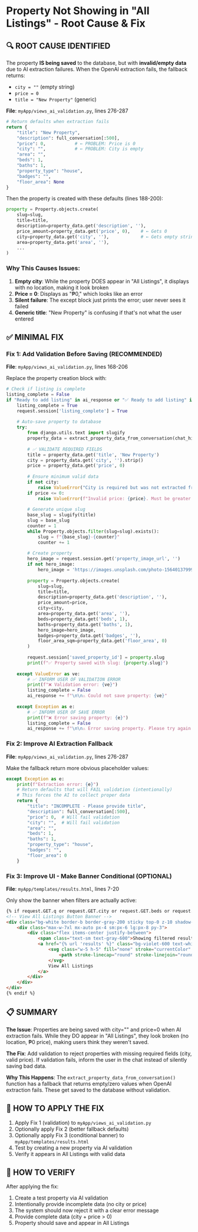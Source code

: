 # Property Not Showing in "All Listings" - Root Cause & Fix

## 🔍 ROOT CAUSE IDENTIFIED

The property **IS being saved** to the database, but with **invalid/empty data** due to AI extraction failures. When the OpenAI extraction fails, the fallback returns:
- `city = ""` (empty string)
- `price = 0`
- `title = "New Property"` (generic)

**File**: `myApp/views_ai_validation.py`, lines 276-287

```python
# Return defaults when extraction fails
return {
    "title": "New Property",
    "description": full_conversation[:500],
    "price": 0,           # ← PROBLEM: Price is 0
    "city": "",           # ← PROBLEM: City is empty
    "area": "",
    "beds": 1,
    "baths": 1,
    "property_type": "house",
    "badges": "",
    "floor_area": None
}
```

Then the property is created with these defaults (lines 188-200):
```python
property = Property.objects.create(
    slug=slug,
    title=title,
    description=property_data.get('description', ''),
    price_amount=property_data.get('price', 0),    # ← Gets 0
    city=property_data.get('city', ''),            # ← Gets empty string
    area=property_data.get('area', ''),
    ...
)
```

### Why This Causes Issues:

1. **Empty city**: While the property DOES appear in "All Listings", it displays with no location, making it look broken
2. **Price = 0**: Displays as "₱0," which looks like an error
3. **Silent failure**: The except block just prints the error; user never sees it failed
4. **Generic title**: "New Property" is confusing if that's not what the user entered

## ✅ MINIMAL FIX

### Fix 1: Add Validation Before Saving (RECOMMENDED)

**File**: `myApp/views_ai_validation.py`, lines 168-206

Replace the property creation block with:

```python
# Check if listing is complete
listing_complete = False
if "Ready to add listing" in ai_response or "✅ Ready to add listing" in ai_response:
    listing_complete = True
    request.session['listing_complete'] = True
    
    # Auto-save property to database
    try:
        from django.utils.text import slugify
        property_data = extract_property_data_from_conversation(chat_history)
        
        # ✅ VALIDATE REQUIRED FIELDS
        title = property_data.get('title', 'New Property')
        city = property_data.get('city', '').strip()
        price = property_data.get('price', 0)
        
        # Ensure minimum valid data
        if not city:
            raise ValueError("City is required but was not extracted from conversation")
        if price <= 0:
            raise ValueError(f"Invalid price: {price}. Must be greater than 0")
        
        # Generate unique slug
        base_slug = slugify(title)
        slug = base_slug
        counter = 1
        while Property.objects.filter(slug=slug).exists():
            slug = f"{base_slug}-{counter}"
            counter += 1
        
        # Create property
        hero_image = request.session.get('property_image_url', '')
        if not hero_image:
            hero_image = 'https://images.unsplash.com/photo-1564013799919-ab600027ffc6?w=800'
        
        property = Property.objects.create(
            slug=slug,
            title=title,
            description=property_data.get('description', ''),
            price_amount=price,
            city=city,
            area=property_data.get('area', ''),
            beds=property_data.get('beds', 1),
            baths=property_data.get('baths', 1),
            hero_image=hero_image,
            badges=property_data.get('badges', ''),
            floor_area_sqm=property_data.get('floor_area', 0)
        )
        
        request.session['saved_property_id'] = property.slug
        print(f"✅ Property saved with slug: {property.slug}")
        
    except ValueError as ve:
        # ✅ INFORM USER OF VALIDATION ERROR
        print(f"❌ Validation error: {ve}")
        listing_complete = False
        ai_response += f"\n\n⚠️ Could not save property: {ve}"
        
    except Exception as e:
        # ✅ INFORM USER OF SAVE ERROR
        print(f"❌ Error saving property: {e}")
        listing_complete = False
        ai_response += f"\n\n⚠️ Error saving property. Please try again or contact support."
```

### Fix 2: Improve AI Extraction Fallback

**File**: `myApp/views_ai_validation.py`, lines 276-287

Make the fallback return more obvious placeholder values:

```python
except Exception as e:
    print(f"Extraction error: {e}")
    # Return defaults that will FAIL validation (intentionally)
    # This forces the AI to collect proper data
    return {
        "title": "INCOMPLETE - Please provide title",
        "description": full_conversation[:500],
        "price": 0,  # Will fail validation
        "city": "",  # Will fail validation
        "area": "",
        "beds": 1,
        "baths": 1,
        "property_type": "house",
        "badges": "",
        "floor_area": 0
    }
```

### Fix 3: Improve UI - Make Banner Conditional (OPTIONAL)

**File**: `myApp/templates/results.html`, lines 7-20

Only show the banner when filters are actually active:

```html
{% if request.GET.q or request.GET.city or request.GET.beds or request.GET.price_max or request.GET.ai_prompt %}
<!-- View All Listings Button Banner -->
<div class="bg-white border-b border-gray-200 sticky top-0 z-10 shadow-sm">
    <div class="max-w-7xl mx-auto px-4 sm:px-6 lg:px-8 py-3">
        <div class="flex items-center justify-between">
            <span class="text-sm text-gray-600">Showing filtered results</span>
            <a href="{% url 'results' %}" class="bg-violet-600 text-white px-6 py-2 rounded-lg hover:bg-violet-700 transition flex items-center gap-2 font-medium">
                <svg class="w-5 h-5" fill="none" stroke="currentColor" viewBox="0 0 24 24">
                    <path stroke-linecap="round" stroke-linejoin="round" stroke-width="2" d="M4 6h16M4 10h16M4 14h16M4 18h16"></path>
                </svg>
                View All Listings
            </a>
        </div>
    </div>
</div>
{% endif %}
```

## 📋 SUMMARY

**The Issue**: Properties are being saved with city="" and price=0 when AI extraction fails. While they DO appear in "All Listings", they look broken (no location, ₱0 price), making users think they weren't saved.

**The Fix**: Add validation to reject properties with missing required fields (city, valid price). If validation fails, inform the user in the chat instead of silently saving bad data.

**Why This Happens**: The `extract_property_data_from_conversation()` function has a fallback that returns empty/zero values when OpenAI extraction fails. These get saved to the database without validation.

## 🔧 HOW TO APPLY THE FIX

1. Apply Fix 1 (validation) to `myApp/views_ai_validation.py`
2. Optionally apply Fix 2 (better fallback defaults)
3. Optionally apply Fix 3 (conditional banner) to `myApp/templates/results.html`
4. Test by creating a new property via AI validation
5. Verify it appears in All Listings with valid data

## 🧪 HOW TO VERIFY

After applying the fix:

1. Create a test property via AI validation
2. Intentionally provide incomplete data (no city or price)
3. The system should now reject it with a clear error message
4. Provide complete data (city + price > 0)
5. Property should save and appear in All Listings

